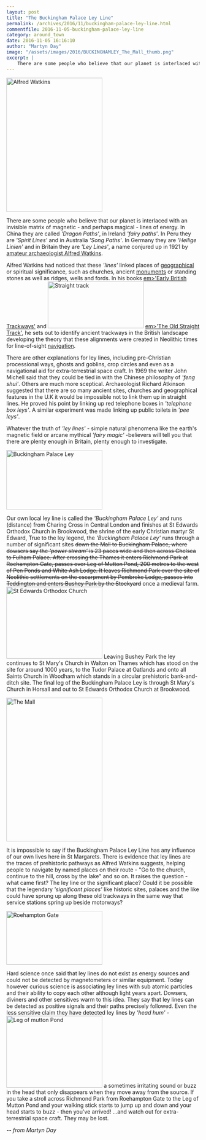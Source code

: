 ```yaml
---
layout: post
title: "The Buckingham Palace Ley Line"
permalink: /archives/2016/11/buckingham-palace-ley-line.html
commentfile: 2016-11-05-buckingham-palace-ley-line
category: around_town
date: 2016-11-05 16:16:10
author: "Martyn Day"
image: "/assets/images/2016/BUCKINGHAMLEY_The_Mall_thumb.png"
excerpt: |
    There are some people who believe that our planet is interlaced with an invisible matrix of magnetic - and perhaps magical - lines of energy. In China they are called  <em>'Dragon Paths'</em>, in Ireland  <em>'fairy paths'</em>.  In Peru they are  <em>'Spirit Lines'</em> and in Australia  <em>'Song Paths'</em>. In Germany they are  <em>'Heilige Linien'</em> and in Britain they are  <em>'Ley Lines'</em>, a name conjured up in 1921 by amateur archaeologist Alfred Watkins.
---
```


<a href="/assets/images/2016/BUCKINGHAMLEY_Alfred_Watkins.jpg" title="See larger version of - Alfred Watkins"><img src="/assets/images/2016/BUCKINGHAMLEY_Alfred_Watkins_thumb.jpg" width="250" height="349" alt="Alfred Watkins" class="photo right" /></a>

There are some people who believe that our planet is interlaced with an invisible matrix of magnetic - and perhaps magical - lines of energy. In China they are called <em>'Dragon Paths'</em>, in Ireland <em>'fairy paths'</em>. In Peru they are <em>'Spirit Lines'</em> and in Australia <em>'Song Paths'</em>. In Germany they are <em>'Heilige Linien'</em> and in Britain they are <em>'Ley Lines'</em>, a name conjured up in 1921 by [amateur archaeologist Alfred Watkins](https://en.wikipedia.org/wiki/Archaeologist).

Alfred Watkins had noticed that these <em>'lines'</em> linked places of [geographical](https://en.wikipedia.org/wiki/Geography) or spiritual significance, such as churches, ancient [monuments](https://en.wikipedia.org/wiki/Monument) or standing stones as well as ridges, wells and fords. In his books <span style="text-align:left;">[em&gt;'Early British Trackways'</em>](https://en.wikipedia.org/w/index.php?title=Early_British_Trackways&action=edit&redlink=1)</span> and <a href="/assets/images/2016/BUCKINGHAMLEY_Straight_track_2.jpg" title="See larger version of - Straight track"><img src="/assets/images/2016/BUCKINGHAMLEY_Straight_track_2_thumb.jpg" width="250" height="122" alt="Straight track" class="photo right" /></a> <span style="text-align:left;">[em&gt;'The Old Straight Track'</em>](https://en.wikipedia.org/wiki/The_Old_Straight_Track)</span>, he sets out to identify ancient trackways in the British landscape developing the theory that these alignments were created in Neolithic times for line-of-sight [navigation](https://en.wikipedia.org/wiki/Navigation).

There are other explanations for ley lines, including pre-Christian processional ways, ghosts and goblins, crop circles and even as a navigational aid for extra-terrestrial space craft. In 1969 the writer John Michell said that they could be tied in with the Chinese philosophy of <em>'feng shui'</em>. Others are much more sceptical. Archaeologist Richard Atkinson suggested that there are so many ancient sites, churches and geographical features in the U.K it would be impossible not to link them up in straight lines. He proved his point by linking up red telephone boxes in <em>'telephone box leys'</em>. A similar experiment was made linking up public toilets in <em>'pee leys'</em>.

Whatever the truth of <em>'ley lines'</em> - simple natural phenomena like the earth's magnetic field or arcane mythical <em>'fairy magic'</em> -believers will tell you that there are plenty enough in Britain, plenty enough to investigate.

<a href="/assets/images/2016/BUCKINGHAMLEY_Buckingham_Palace_Ley_line.png" title="See larger version of - Buckingham Palace Ley"><img src="/assets/images/2016/BUCKINGHAMLEY_Buckingham_Palace_Ley_line_thumb.png" width="250" height="155" alt="Buckingham Palace Ley" class="photo right" /></a>

Our own local ley line is called the <em>'Buckingham Palace Ley'</em> and runs (distance) from Charing Cross in Central London and finishes at St Edwards Orthodox Church in Brookwood, the shrine of the early Christian martyr St Edward, True to the ley legend, the <em>'Buckingham Palace Ley'</em> runs through a number of significant sites ~~down the Mall to Buckingham Palace, where dowsers say the <em>'power stream'</em> is 23 paces wide and then across Chelsea to Fulham Palace. After crossing the Thames it enters Richmond Park at Roehampton Gate, passes over Leg of Mutton Pond, 200 metres to the west of Pen Ponds and White Ash Lodge. It leaves Richmond Park over the site of Neolithic settlements on the escarpment by Pembroke Lodge, passes into Teddington and enters Bushey Park by the Stockyard~~ once a medieval farm. <a href="/assets/images/2016/BUCKINGHAMLEY_St_Edwards_Orthodox_Church.jpg" title="See larger version of - St Edwards Orthodox Church"><img src="/assets/images/2016/BUCKINGHAMLEY_St_Edwards_Orthodox_Church_thumb.jpg" width="250" height="187" alt="St Edwards Orthodox Church" class="photo right" /></a> Leaving Bushey Park the ley continues to St Mary's Church in Walton on Thames which has stood on the site for around 1000 years, to the Tudor Palace at Oatlands and onto all Saints Church in Woodham which stands in a circular prehistoric bank-and-ditch site. The final leg of the Buckingham Palace Ley is through St Mary's Church in Horsall and out to St Edwards Orthodox Church at Brookwood.

<a href="/assets/images/2016/BUCKINGHAMLEY_The_Mall.png" title="See larger version of - The Mall"><img src="/assets/images/2016/BUCKINGHAMLEY_The_Mall_thumb.png" width="250" height="374" alt="The Mall" class="photo right" /></a>

It is impossible to say if the Buckingham Palace Ley Line has any influence of our own lives here in St Margarets. There is evidence that ley lines are the traces of prehistoric pathways as Alfred Watkins suggests, helping people to navigate by named places on their route - "Go to the church, continue to the hill, cross by the lake" and so on. It raises the question - what came first? The ley line or the significant place? Could it be possible that the legendary <em>'significant places'</em> like historic sites, palaces and the like could have sprung up along these old trackways in the same way that service stations spring up beside motorways?

<a href="/assets/images/2016/BUCKINGHAMLEY_Roehampton_Gate.jpg" title="See larger version of - Roehampton Gate"><img src="/assets/images/2016/BUCKINGHAMLEY_Roehampton_Gate_thumb.jpg" width="250" height="140" alt="Roehampton Gate" class="photo right" /></a>

Hard science once said that ley lines do not exist as energy sources and could not be detected by magnetometers or similar equipment. Today however curious science is associating ley lines with sub atomic particles and their ability to copy each other although light years apart. Dowsers, diviners and other sensitives warm to this idea. They say that ley lines can be detected as positive signals and their paths precisely followed. Even the less sensitive claim they have detected ley lines by <em>'head hum'</em> - <a href="/assets/images/2016/BUCKINGHAMLEY_Leg_of_mutton_Pond.jpg" title="See larger version of - Leg of mutton Pond"><img src="/assets/images/2016/BUCKINGHAMLEY_Leg_of_mutton_Pond_thumb.jpg" width="250" height="187" alt="Leg of mutton Pond" class="photo right" /></a> a sometimes irritating sound or buzz in the head that only disappears when they move away from the source. If you take a stroll across Richmond Park from Roehampton Gate to the Leg of Mutton Pond and your walking stick starts to jump up and down and your head starts to buzz - then you've arrived! ...and watch out for extra-terrestrial space craft. They may be lost.

<cite>-- from Martyn Day</cite>
